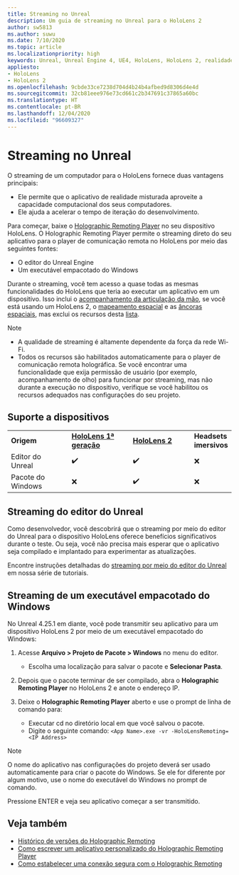```yaml
---
title: Streaming no Unreal
description: Um guia de streaming no Unreal para o HoloLens 2
author: sw5813
ms.author: suwu
ms.date: 7/10/2020
ms.topic: article
ms.localizationpriority: high
keywords: Unreal, Unreal Engine 4, UE4, HoloLens, HoloLens 2, realidade misturada, streaming, PC, comunicação remota do aplicativo holográfico, player de comunicação remota holográfica, documentação, headset de realidade misturada, headset do windows mixed reality, headset de realidade virtual
appliesto:
- HoloLens
- HoloLens 2
ms.openlocfilehash: 9cbde33ce7238d704d4b24b4afbed9d8306d4e4d
ms.sourcegitcommit: 32cb81eee976e73cd661c2b347691c37865a60bc
ms.translationtype: HT
ms.contentlocale: pt-BR
ms.lasthandoff: 12/04/2020
ms.locfileid: "96609327"
---
```

# <a name="streaming-in-unreal"></a>Streaming no Unreal

O streaming de um computador para o HoloLens fornece duas vantagens principais: 
* Ele permite que o aplicativo de realidade misturada aproveite a capacidade computacional dos seus computadores. 
* Ele ajuda a acelerar o tempo de iteração do desenvolvimento. 

Para começar, baixe o [Holographic Remoting Player](../platform-capabilities-and-apis/holographic-remoting-player.md) no seu dispositivo HoloLens. O Holographic Remoting Player permite o streaming direto do seu aplicativo para o player de comunicação remota no HoloLens por meio das seguintes fontes:

* O editor do Unreal Engine
* Um executável empacotado do Windows 

Durante o streaming, você tem acesso a quase todas as mesmas funcionalidades do HoloLens que teria ao executar um aplicativo em um dispositivo. Isso inclui o [acompanhamento da articulação da mão](unreal-hand-tracking.md), se você está usando um HoloLens 2, o [mapeamento espacial](unreal-spatial-mapping.md) e as [âncoras espaciais](unreal-spatial-anchors.md), mas exclui os recursos desta [lista](../platform-capabilities-and-apis/holographic-remoting-troubleshooting.md). 

> [!NOTE]
> * A qualidade de streaming é altamente dependente da força da rede Wi-Fi.
> * Todos os recursos são habilitados automaticamente para o player de comunicação remota holográfica. Se você encontrar uma funcionalidade que exija permissão de usuário (por exemplo, acompanhamento de olho) para funcionar por streaming, mas não durante a execução no dispositivo, verifique se você habilitou os recursos adequados nas configurações do seu projeto.

## <a name="device-support"></a>Suporte a dispositivos

<table>
    <colgroup>
    <col width="33%" />
    <col width="33%" />
    <col width="33%" />
    </colgroup>
    <tr>
        <td><strong>Origem</strong></td>
        <td><a href="https://docs.microsoft.com/hololens/hololens1-hardware"><strong>HoloLens 1ª geração</strong></a></td>
        <td><a href="https://www.microsoft.com/hololens/hardware"><strong>HoloLens 2</strong></a></td>
        <td><strong>Headsets imersivos</strong></td>
    </tr>
     <tr>
        <td>Editor do Unreal</td>
        <td>✔️</td>
        <td>✔️</td>
        <td>❌</td>
    </tr>
    <tr>
        <td>Pacote do Windows</td>
        <td>❌</td>
        <td>✔️</td>
        <td>❌</td>
    </tr>

</table>

## <a name="streaming-from-the-unreal-editor"></a>Streaming do editor do Unreal

Como desenvolvedor, você descobrirá que o streaming por meio do editor do Unreal para o dispositivo HoloLens oferece benefícios significativos durante o teste. Ou seja, você não precisa mais esperar que o aplicativo seja compilado e implantado para experimentar as atualizações.

Encontre instruções detalhadas do [streaming por meio do editor do Unreal](tutorials/unreal-uxt-ch6.md#device-only-streaming) em nossa série de tutoriais.

## <a name="streaming-from-a-packaged-windows-executable"></a>Streaming de um executável empacotado do Windows

No Unreal 4.25.1 em diante, você pode transmitir seu aplicativo para um dispositivo HoloLens 2 por meio de um executável empacotado do Windows: 

1. Acesse **Arquivo > Projeto de Pacote > Windows** no menu do editor. 
    * Escolha uma localização para salvar o pacote e **Selecionar Pasta**.

2. Depois que o pacote terminar de ser compilado, abra o **Holographic Remoting Player** no HoloLens 2 e anote o endereço IP. 
3. Deixe o **Holographic Remoting Player** aberto e use o prompt de linha de comando para: 
    * Executar cd no diretório local em que você salvou o pacote.
    * Digite o seguinte comando: ```<App Name>.exe -vr -HoloLensRemoting=<IP Address>```

> [!NOTE]
> O nome do aplicativo nas configurações do projeto deverá ser usado automaticamente para criar o pacote do Windows. Se ele for diferente por algum motivo, use o nome do executável do Windows no prompt de comando.

Pressione ENTER e veja seu aplicativo começar a ser transmitido.

## <a name="see-also"></a>Veja também

* [Histórico de versões do Holographic Remoting](../platform-capabilities-and-apis/holographic-remoting-version-history.md)
* [Como escrever um aplicativo personalizado do Holographic Remoting Player](../platform-capabilities-and-apis/holographic-remoting-create-player.md)
* [Como estabelecer uma conexão segura com o Holographic Remoting](../platform-capabilities-and-apis/holographic-remoting-secure-connection.md)
